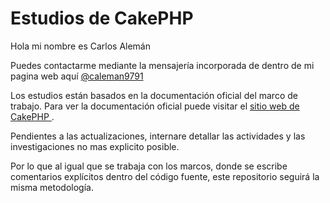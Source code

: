 <div class="">
	<h1>
		Estudios de CakePHP
	</h1>
	<p>
		Hola mi nombre es Carlos Alemán
	</p>
	Puedes contactarme mediante la mensajería incorporada  de dentro de mi pagina web aquí
	<a href="https://caleman9791.github.io/caleman9791" target="_blank">
		@caleman9791
	</a>
	<p>
		Los estudios están basados en la documentación oficial del marco de trabajo. Para ver la documentación oficial puede visitar el
		<a href="https://cakephp.org" target="_blank">
			sitio web de CakePHP
		</a>
		.
	</p>
</div>
<div class="">
	<p>
		Pendientes a las actualizaciones, internare detallar las actividades y las investigaciones no mas explicito posible.
	</p>
	<p>
		Por lo que al igual que se trabaja con los marcos, donde se escribe comentarios explícitos dentro del código fuente, este   repositorio seguirá la misma metodología.
	</p>
</div>

